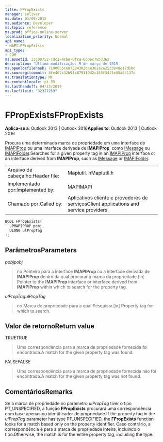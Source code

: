 ```yaml
---
title: FPropExists
manager: soliver
ms.date: 03/09/2015
ms.audience: Developer
ms.topic: reference
ms.prod: office-online-server
localization_priority: Normal
api_name:
- MAPI.FPropExists
api_type:
- COM
ms.assetid: 33c00752-cdc1-4cbe-8fca-6b06c78bd362
description: 'Última modificação: 9 de março de 2015'
ms.openlocfilehash: 7190065c687524302bae362a2e25d3848e17d1bc
ms.sourcegitcommit: 8fe462c32b91c87911942c188f3445e85a54137c
ms.translationtype: MT
ms.contentlocale: pt-BR
ms.lasthandoff: 04/23/2019
ms.locfileid: "32327269"
---
```

# <a name="fpropexists"></a><span data-ttu-id="4357f-103">FPropExists</span><span class="sxs-lookup"><span data-stu-id="4357f-103">FPropExists</span></span>

  
  
<span data-ttu-id="4357f-104">**Aplica-se a**: Outlook 2013 | Outlook 2016</span><span class="sxs-lookup"><span data-stu-id="4357f-104">**Applies to**: Outlook 2013 | Outlook 2016</span></span> 
  
<span data-ttu-id="4357f-105">Procura uma determinada marca de propriedade em uma interface do [IMAPIProp](imapipropiunknown.md) ou uma interface derivada de **IMAPIProp**, como [IMessage](imessageimapiprop.md) ou [IMAPIFolder](imapifolderimapicontainer.md).</span><span class="sxs-lookup"><span data-stu-id="4357f-105">Searches for a given property tag in an [IMAPIProp](imapipropiunknown.md) interface or an interface derived from **IMAPIProp**, such as [IMessage](imessageimapiprop.md) or [IMAPIFolder](imapifolderimapicontainer.md).</span></span> 
  
|||
|:-----|:-----|
|<span data-ttu-id="4357f-106">Arquivo de cabeçalho:</span><span class="sxs-lookup"><span data-stu-id="4357f-106">Header file:</span></span>  <br/> |<span data-ttu-id="4357f-107">Mapiutil. h</span><span class="sxs-lookup"><span data-stu-id="4357f-107">Mapiutil.h</span></span>  <br/> |
|<span data-ttu-id="4357f-108">Implementado por:</span><span class="sxs-lookup"><span data-stu-id="4357f-108">Implemented by:</span></span>  <br/> |<span data-ttu-id="4357f-109">MAPI</span><span class="sxs-lookup"><span data-stu-id="4357f-109">MAPI</span></span>  <br/> |
|<span data-ttu-id="4357f-110">Chamado por:</span><span class="sxs-lookup"><span data-stu-id="4357f-110">Called by:</span></span>  <br/> |<span data-ttu-id="4357f-111">Aplicativos cliente e provedores de serviços</span><span class="sxs-lookup"><span data-stu-id="4357f-111">Client applications and service providers</span></span>  <br/> |
   
```cpp
BOOL FPropExists(
  LPMAPIPROP pobj,
  ULONG ulPropTag
);
```

## <a name="parameters"></a><span data-ttu-id="4357f-112">Parâmetros</span><span class="sxs-lookup"><span data-stu-id="4357f-112">Parameters</span></span>

 <span data-ttu-id="4357f-113">_pobj_</span><span class="sxs-lookup"><span data-stu-id="4357f-113">_pobj_</span></span>
  
> <span data-ttu-id="4357f-114">no Ponteiro para a interface **IMAPIProp** ou a interface derivada de **IMAPIProp** dentro da qual procurar a marca da propriedade.</span><span class="sxs-lookup"><span data-stu-id="4357f-114">[in] Pointer to the **IMAPIProp** interface or interface derived from **IMAPIProp** within which to search for the property tag.</span></span> 
    
 <span data-ttu-id="4357f-115">_ulPropTag_</span><span class="sxs-lookup"><span data-stu-id="4357f-115">_ulPropTag_</span></span>
  
> <span data-ttu-id="4357f-116">no Marca de propriedade para a qual Pesquisar.</span><span class="sxs-lookup"><span data-stu-id="4357f-116">[in] Property tag for which to search.</span></span>
    
## <a name="return-value"></a><span data-ttu-id="4357f-117">Valor de retorno</span><span class="sxs-lookup"><span data-stu-id="4357f-117">Return value</span></span>

<span data-ttu-id="4357f-118">TRUE</span><span class="sxs-lookup"><span data-stu-id="4357f-118">TRUE</span></span> 
  
> <span data-ttu-id="4357f-119">Uma correspondência para a marca de propriedade fornecida foi encontrada.</span><span class="sxs-lookup"><span data-stu-id="4357f-119">A match for the given property tag was found.</span></span> 
    
<span data-ttu-id="4357f-120">FALSE</span><span class="sxs-lookup"><span data-stu-id="4357f-120">FALSE</span></span> 
  
> <span data-ttu-id="4357f-121">Uma correspondência para a marca de propriedade fornecida não foi encontrada.</span><span class="sxs-lookup"><span data-stu-id="4357f-121">A match for the given property tag was not found.</span></span>
    
## <a name="remarks"></a><span data-ttu-id="4357f-122">Comentários</span><span class="sxs-lookup"><span data-stu-id="4357f-122">Remarks</span></span>

<span data-ttu-id="4357f-123">Se a marca de propriedade no parâmetro _ulPropTag_ tiver o tipo PT_UNSPECIFIED, a função **FPropExists** procurará uma correspondência com base apenas no identificador de propriedade.</span><span class="sxs-lookup"><span data-stu-id="4357f-123">If the property tag in the  _ulPropTag_ parameter has type PT_UNSPECIFIED, the **FPropExists** function looks for a match based only on the property identifier.</span></span> <span data-ttu-id="4357f-124">Caso contrário, a correspondência é para a marca de propriedade inteira, incluindo o tipo.</span><span class="sxs-lookup"><span data-stu-id="4357f-124">Otherwise, the match is for the entire property tag, including the type.</span></span> 
  

